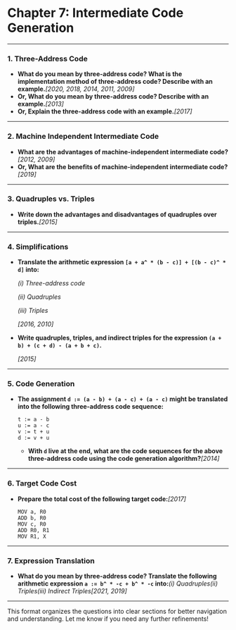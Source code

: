 # Chapter 7: Intermediate Code Generation

---

### **1. Three-Address Code**

- **What do you mean by three-address code? What is the implementation method of three-address code? Describe with an example.***[2020, 2018, 2014, 2011, 2009]*
- **Or, What do you mean by three-address code? Describe with an example.***[2013]*
- **Or, Explain the three-address code with an example.***[2017]*

---

### **2. Machine Independent Intermediate Code**

- **What are the advantages of machine-independent intermediate code?***[2012, 2009]*
- **Or, What are the benefits of machine-independent intermediate code?***[2019]*

---

### **3. Quadruples vs. Triples**

- **Write down the advantages and disadvantages of quadruples over triples.***[2015]*

---

### **4. Simplifications**

- **Translate the arithmetic expression `[a + a^ * (b - c)] + [(b - c)^ * d]` into:**
    
    *(i) Three-address code*
    
    *(ii) Quadruples*
    
    *(iii) Triples*
    
    *[2016, 2010]*
    
- **Write quadruples, triples, and indirect triples for the expression `(a + b) + (c + d) - (a + b + c)`.**
    
    *[2015]*
    

---

### **5. Code Generation**

- **The assignment `d := (a - b) + (a - c) + (a - c)` might be translated into the following three-address code sequence:**
    
    ```
    t := a - b
    u := a - c
    v := t + u
    d := v + u
    
    ```
    
    - **With `d` live at the end, what are the code sequences for the above three-address code using the code generation algorithm?***[2014]*

---

### **6. Target Code Cost**

- **Prepare the total cost of the following target code:***[2017]*
    
    ```
    MOV a, R0
    ADD b, R0
    MOV c, R0
    ADD R0, R1
    MOV R1, X
    
    ```
    

---

### **7. Expression Translation**

- **What do you mean by three-address code? Translate the following arithmetic expression `a := b^ * -c + b^ * -c` into:***(i) Quadruples(ii) Triples(iii) Indirect Triples[2021, 2019]*

---

This format organizes the questions into clear sections for better navigation and understanding. Let me know if you need any further refinements!